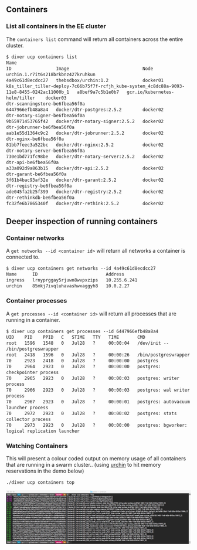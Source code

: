 ## Containers

### List all containers in the EE cluster

The `containers list` command will return all containers across the entire cluster.

```
$ diver ucp containers list
Name                                                                                           ID                 Image                            Node
urchin.1.r7it6s218brkbnz427kruhkun                                                             4a49c61d8ecdcc27   thebsdbox/urchin:1.2             docker01
k8s_tiller_tiller-deploy-7c66b75f7f-rcfjh_kube-system_4c8dc88a-9093-11e8-8455-0242ac11000b_1   a8bef9a7c5b1e0b7   gcr.io/kubernetes-helm/tiller    docker03
dtr-scanningstore-be6fbea56f0a                                                                 6447966efb48a8a4   docker/dtr-postgres:2.5.2        docker02
dtr-notary-signer-be6fbea56f0a                                                                 9b55971453765f42   docker/dtr-notary-signer:2.5.2   docker02
dtr-jobrunner-be6fbea56f0a                                                                     aab1e55d1364c9c2   docker/dtr-jobrunner:2.5.2       docker02
dtr-nginx-be6fbea56f0a                                                                         81bb7feec3a522bc   docker/dtr-nginx:2.5.2           docker02
dtr-notary-server-be6fbea56f0a                                                                 730e1bd771fc98be   docker/dtr-notary-server:2.5.2   docker02
dtr-api-be6fbea56f0a                                                                           a33a092d9a863b15   docker/dtr-api:2.5.2             docker02
dtr-garant-be6fbea56f0a                                                                        3f61b4bac93af32e   docker/dtr-garant:2.5.2          docker02
dtr-registry-be6fbea56f0a                                                                      ade045fa2b25f399   docker/dtr-registry:2.5.2        docker02
dtr-rethinkdb-be6fbea56f0a                                                                     fc32fe6b7865340f   docker/dtr-rethink:2.5.2         docker02
```
## Deeper inspection of running containers

### Container networks

A `get networks --id <container id>` will return all networks a container is connected to. 

```
$ diver ucp containers get networks --id 4a49c61d8ecdcc27
Name      ID                          Address
ingress   lrnyprggay5rjuwn8wvpxzips   10.255.6.241
urchin    85mkj7ivqluhavashwxaggyh8   10.0.2.27
```

### Container processes

A `get processes --id <container id>` will return all processes that are running in a container.

```
$ diver ucp containers get processes --id 6447966efb48a8a4
UID    PID    PPID   C   STIME   TTY   TIME       CMD                                                
root   1596   1548   0   Jul28   ?     00:00:04   /dev/init -- /bin/postgreswrapper                  
root   2418   1596   0   Jul28   ?     00:00:26   /bin/postgreswrapper                               
70     2923   2418   0   Jul28   ?     00:00:00   postgres                                           
70     2964   2923   0   Jul28   ?     00:00:00   postgres: checkpointer process                     
70     2965   2923   0   Jul28   ?     00:00:03   postgres: writer process                           
70     2966   2923   0   Jul28   ?     00:00:03   postgres: wal writer process                       
70     2967   2923   0   Jul28   ?     00:00:01   postgres: autovacuum launcher process              
70     2972   2923   0   Jul28   ?     00:00:02   postgres: stats collector process                  
70     2973   2923   0   Jul28   ?     00:00:00   postgres: bgworker: logical replication launcher   
```

### Watching Containers

This will present a colour coded output on memory usage of all containers that are running in a swarm cluster.. (using [urchin](http://github.com/thebsdbox/urchin) to hit memory reservations in the demo below)


```
./diver ucp containers top
```

![](container-top.jpg)